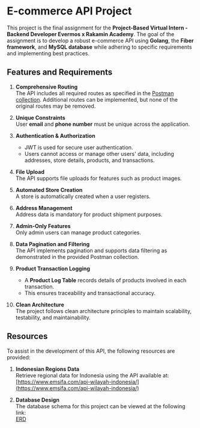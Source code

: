 
# E-commerce API Project

This project is the final assignment for the **Project-Based Virtual Intern - Backend Developer Evermos x Rakamin Academy**. The goal of the assignment is to develop a robust e-commerce API using **Golang**, the **Fiber framework**, and **MySQL database** while adhering to specific requirements and implementing best practices.

## Features and Requirements

1.  **Comprehensive Routing**  
    The API includes all required routes as specified in the [Postman collection](https://github.com/Fajar-Islami/go-example-cruid/blob/master/Rakamin%20Evermos%20Virtual%20Internship.postman_collection.json). Additional routes can be implemented, but none of the original routes may be removed.
    
2.  **Unique Constraints**  
    User **email** and **phone number** must be unique across the application.
    
3.  **Authentication & Authorization**
    
    -   JWT is used for secure user authentication.
    -   Users cannot access or manage other users' data, including addresses, store details, products, and transactions.
4.  **File Upload**  
    The API supports file uploads for features such as product images.
    
5.  **Automated Store Creation**  
    A store is automatically created when a user registers.
    
6.  **Address Management**  
    Address data is mandatory for product shipment purposes.
    
7.  **Admin-Only Features**  
    Only admin users can manage product categories.
    
8.  **Data Pagination and Filtering**  
    The API implements pagination and supports data filtering as demonstrated in the provided Postman collection.
    
9.  **Product Transaction Logging**
    
    -   A **Product Log Table** records details of products involved in each transaction.
    -   This ensures traceability and transactional accuracy.
10.  **Clean Architecture**  
    The project follows clean architecture principles to maintain scalability, testability, and maintainability.
    

## Resources

To assist in the development of this API, the following resources are provided:

1.  **Indonesian Regions Data**  
    Retrieve regional data for Indonesia using the API available at:  
    [https://www.emsifa.com/api-wilayah-indonesia/](https://www.emsifa.com/api-wilayah-indonesia/)
    
2.  **Database Design**  
    The database schema for this project can be viewed at the following link:  
    [ERD](docs/erd.png)
